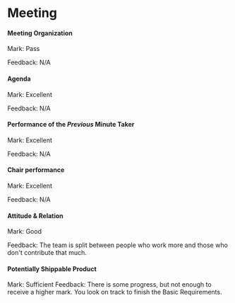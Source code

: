 # Meeting

#### Meeting Organization

Mark: Pass

Feedback: N/A


#### Agenda 

Mark: Excellent

Feedback: N/A


#### Performance of the *Previous* Minute Taker


Mark: Excellent

Feedback: N/A


#### Chair performance

Mark: Excellent

Feedback: N/A


#### Attitude & Relation

Mark: Good

Feedback: The team is split between people who work more and those who don't contribute that much.


#### Potentially Shippable Product


Mark: Sufficient
Feedback: There is some progress, but not enough to receive a higher mark. You look on track to finish the Basic Requirements. 






